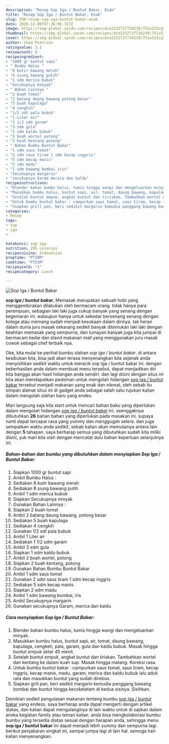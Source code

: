 ```yaml
---
description: "Resep Sop Iga / Buntut Bakar, Enak"
title: "Resep Sop Iga / Buntut Bakar, Enak"
slug: 590-resep-sop-iga-buntut-bakar-enak
date: 2020-12-09T07:36:05.727Z
image: https://img-global.cpcdn.com/recipes/dce223272f73d239/751x532cq70/sop-iga-buntut-bakar-foto-resep-utama.jpg
thumbnail: https://img-global.cpcdn.com/recipes/dce223272f73d239/751x532cq70/sop-iga-buntut-bakar-foto-resep-utama.jpg
cover: https://img-global.cpcdn.com/recipes/dce223272f73d239/751x532cq70/sop-iga-buntut-bakar-foto-resep-utama.jpg
author: Chad Peterson
ratingvalue: 3.1
reviewcount: 9
recipeingredient:
- "1000 gr buntut sapi"
- " Bumbu Halus "
- "8 butir bawang merah"
- "8 siung bawang putih"
- "1 sdm merica bubuk"
- "Secukupnya minyak"
- " Bahan Lainnya "
- "2 buah tomat"
- "2 batang daung bawang potong besar"
- "5 buah kapulaga"
- "4 cengkih"
- "1/2 sdt pala bubuk"
- "1 Liter air"
- "1 1/2 sdm garam"
- "3 sdm gula"
- "1 sdm kaldu bubuk"
- "2 buah wortel potong"
- "2 buah kentang potong"
- " Bahan Bumbu Buntut Bakar"
- "1 sdm saus tomat"
- "2 sdm saus tiram 1 sdm kecap inggris"
- "5 sdm kecap manis"
- "2 sdm madu"
- "1 sdm bawang bombai iris"
- "Secukupnya margarin"
- "secukupnya Garam merica dan kaldu"
recipeinstructions:
- "Blender bahan bumbu halus, tumis hingga wangi dan mengeluarkan minyak."
- "Masukkan bumbu halus, buntut sapi, air, tomat, daung bawang, kapulaga, cengkeh, pala, garam, gula dan kaldu bubuk. Masak hingga buntut empuk sktar 45 menit."
- "Setelah buntut empuk, angkat buntut dan tiriskan. Tambahkan wortel dan kentang ke dalam kuah sup. Masak hingga matang. Koreksi rasa."
- "Untuk bumbu buntut bakar : campurkan saus tomat, saus tiram, kecap inggris, kecap manis, madu, garam, merica dan kaldu bubuk lalu aduk rata dan masukkan buntut yang sudah direbus."
- "Siapkan grill pan, beri sedikit margarin kemudia panggang bawang bombai dan buntut hingga kecokelatam di kedua sisinya. Sisihkan."
categories:
- Resep
tags:
- sop
- iga
- 

katakunci: sop iga  
nutrition: 295 calories
recipecuisine: Indonesian
preptime: "PT38M"
cooktime: "PT55M"
recipeyield: "1"
recipecategory: Lunch

---
```



![Sop Iga / Buntut Bakar](https://img-global.cpcdn.com/recipes/dce223272f73d239/751x532cq70/sop-iga-buntut-bakar-foto-resep-utama.jpg)

<b><i>sop iga / buntut bakar</i></b>, Memasak merupakan sebuah hobi yang menggembirakan dilakukan oleh bermacam orang. tidak hanya para perempuan, sebagian laki laki juga cukup banyak yang senang dengan kegemaran ini. walaupun hanya untuk sekedar bersenang senang dengan kolega atau memang sudah menjadi kesukaan dalam dirinya. tak heran dalam dunia juru masak sekarang sedikit banyak ditemukan laki laki dengan keahlian memasak yang sempurna, dan lumayan banyak juga kita jumpai di bermacam kedai dan stand makanan mall yang menggunakan juru masak cowok sebagai chef terbaik nya.



Oke, kita mulai ke perihal bumbu olahan <i>sop iga / buntut bakar</i>. di antara kesibukan kita, bisa jadi akan terasa menyenangkan bila sejenak anda menyisihkan sedikit waktu untuk meracik sop iga / buntut bakar ini. dengan keberhasilan anda dalam membuat menu tersebut, dapat menjadikan diri kita bangga akan hasil hidangan anda sendiri. dan lagi disini dengan situs ini kita akan mendapatkan pedoman untuk mengolah hidangan <u>sop iga / buntut bakar</u> tersebut menjadi makanan yang enak dan nikmat, oleh sebab itu simpan alamat situs ini di gadget anda sebagai salah satu rujukan kalian dalam mengolah olahan baru yang endes.


Mari langsung saja kita start untuk mencari bahan baku yang diperlukan dalam mengolah hidangan <u><i>sop iga / buntut bakar</i></u> ini. seenggaknya dibutuhkan <b>26</b> bahan bahan yang diperlukan pada masakan ini. supaya nanti dapat tercapai rasa yang yummy dan menggugah selera. dan juga sempatkan waktu anda sedikit, sebab kalian akan memulainya antara lain dengan <b>5</b> tahapan. saya berharap semua yang dibutuhkan sudah kita miliki disini, yuk mari kita olah dengan mencatat dulu bahan keperluan selanjutnya ini.

<!--inarticleads1-->

##### Bahan-bahan dan bumbu yang dibutuhkan dalam menyiapkan Sop Iga / Buntut Bakar:

1. Siapkan 1000 gr buntut sapi
1. Ambil  Bumbu Halus :
1. Sediakan 8 butir bawang merah
1. Sediakan 8 siung bawang putih
1. Ambil 1 sdm merica bubuk
1. Siapkan Secukupnya minyak
1. Gunakan  Bahan Lainnya :
1. Siapkan 2 buah tomat
1. Ambil 2 batang daung bawang, potong besar
1. Sediakan 5 buah kapulaga
1. Sediakan 4 cengkih
1. Gunakan 1/2 sdt pala bubuk
1. Ambil 1 Liter air
1. Sediakan 1 1/2 sdm garam
1. Ambil 3 sdm gula
1. Siapkan 1 sdm kaldu bubuk
1. Ambil 2 buah wortel, potong
1. Siapkan 2 buah kentang, potong
1. Gunakan  Bahan Bumbu Buntut Bakar
1. Ambil 1 sdm saus tomat
1. Gunakan 2 sdm saus tiram 1 sdm kecap inggris
1. Sediakan 5 sdm kecap manis
1. Siapkan 2 sdm madu
1. Ambil 1 sdm bawang bombai, iris
1. Ambil Secukupnya margarin
1. Gunakan secukupnya Garam, merica dan kaldu




<!--inarticleads2-->

##### Cara menyiapkan Sop Iga / Buntut Bakar:

1. Blender bahan bumbu halus, tumis hingga wangi dan mengeluarkan minyak.
1. Masukkan bumbu halus, buntut sapi, air, tomat, daung bawang, kapulaga, cengkeh, pala, garam, gula dan kaldu bubuk. Masak hingga buntut empuk sktar 45 menit.
1. Setelah buntut empuk, angkat buntut dan tiriskan. Tambahkan wortel dan kentang ke dalam kuah sup. Masak hingga matang. Koreksi rasa.
1. Untuk bumbu buntut bakar : campurkan saus tomat, saus tiram, kecap inggris, kecap manis, madu, garam, merica dan kaldu bubuk lalu aduk rata dan masukkan buntut yang sudah direbus.
1. Siapkan grill pan, beri sedikit margarin kemudia panggang bawang bombai dan buntut hingga kecokelatam di kedua sisinya. Sisihkan.




Demikian sedikit pengulasan makanan tentang bumbu <u>sop iga / buntut bakar</u> yang endess. saya berharap anda dapat mengerti dengan artikel diatas, dan kalian dapat mengulanginya di lain waktu untuk di sajikan dalam aneka kegiatan family atau teman kalian. anda bisa mengkolaborasi bumbu bumbu yang tersedia diatas sesuai dengan harapan anda, sehingga menu <b>sop iga / buntut bakar</b> ini dapat menjadi lebih yummy dan sempurna lagi. berikut penjabaran singkat ini, sampai jumpa lagi di lain hal. semoga hari kalian menyenangkan.

